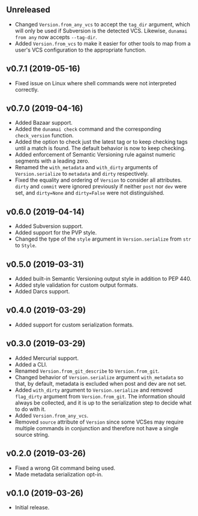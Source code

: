 
## Unreleased

* Changed `Version.from_any_vcs` to accept the `tag_dir` argument,
  which will only be used if Subversion is the detected VCS.
  Likewise, `dunamai from any` now accepts `--tag-dir`.
* Added `Version.from_vcs` to make it easier for other tools to map from a
  user's VCS configuration to the appropriate function.

## v0.7.1 (2019-05-16)

* Fixed issue on Linux where shell commands were not interpreted correctly.

## v0.7.0 (2019-04-16)

* Added Bazaar support.
* Added the `dunamai check` command and the corresponding `check_version`
  function.
* Added the option to check just the latest tag or to keep checking tags
  until a match is found. The default behavior is now to keep checking.
* Added enforcement of Semantic Versioning rule against numeric segments
  with a leading zero.
* Renamed the `with_metadata` and `with_dirty` arguments of `Version.serialize`
  to `metadata` and `dirty` respectively.
* Fixed the equality and ordering of `Version` to consider all attributes.
  `dirty` and `commit` were ignored previously if neither `post` nor `dev`
  were set, and `dirty=None` and `dirty=False` were not distinguished.

## v0.6.0 (2019-04-14)

* Added Subversion support.
* Added support for the PVP style.
* Changed the type of the `style` argument in `Version.serialize`
  from `str` to `Style`.

## v0.5.0 (2019-03-31)

* Added built-in Semantic Versioning output style in addition to PEP 440.
* Added style validation for custom output formats.
* Added Darcs support.

## v0.4.0 (2019-03-29)

* Added support for custom serialization formats.

## v0.3.0 (2019-03-29)

* Added Mercurial support.
* Added a CLI.
* Renamed `Version.from_git_describe` to `Version.from_git`.
* Changed behavior of `Version.serialize` argument `with_metadata` so that,
  by default, metadata is excluded when post and dev are not set.
* Added `with_dirty` argument to `Version.serialize` and removed `flag_dirty`
  argument from `Version.from_git`. The information should always be collected,
  and it is up to the serialization step to decide what to do with it.
* Added `Version.from_any_vcs`.
* Removed `source` attribute of `Version` since some VCSes may require multiple
  commands in conjunction and therefore not have a single source string.

## v0.2.0 (2019-03-26)

* Fixed a wrong Git command being used.
* Made metadata serialization opt-in.

## v0.1.0 (2019-03-26)

* Initial release.
